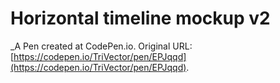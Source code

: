 # Horizontal timeline mockup v2
 _A Pen created at CodePen.io. Original URL: [https://codepen.io/TriVector/pen/EPJqqd](https://codepen.io/TriVector/pen/EPJqqd).

 
